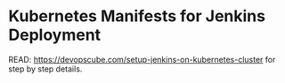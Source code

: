 # Kubernetes Manifests for Jenkins Deployment

READ: https://devopscube.com/setup-jenkins-on-kubernetes-cluster for step by step details.
